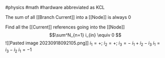 #physics #math #hardware 
abbreviated as KCL

The sum of all [[Branch Current]] into a [[Node]] is always 0

Find all the [[Current]] references going into the [[Node]]
$$\sum^N_{n=1} i_{in} \equiv 0 $$
![[Pasted image 20230918092105.png]]
$i_1 = +$; $i_2 = +$; $i_3=-$ 
$i_1+i_2-i_3$
$i_1=i_3-i_2$
$i_1=-1$


